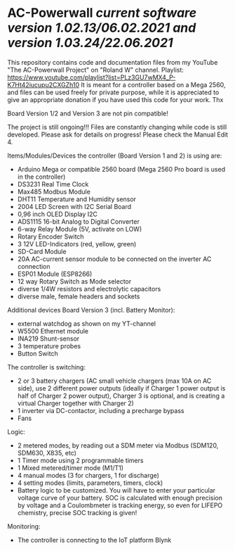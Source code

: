 # AC-Powerwall *current software version 1.02.13/06.02.2021  and version 1.03.24/22.06.2021*

This repository contains code and documentation files from my YouTube "The AC-Powerwall Project" on "Roland W" channel.
Playlist: https://www.youtube.com/playlist?list=PLz3GU7wMX4_P-K7Ht42iucupu2CXGZh10
It is meant for a controller based on a Mega 2560, and files can be used freely for private purpose, while it is appreciated to give an appropriate donation if you have used this code for your work. Thx

Board Version 1/2 and Version 3 are not pin compatible!

The project is still ongoing!!! Files are constantly changing while code is still developed. Please ask for details on progress!
Please check the Manual Edit 4.

Items/Modules/Devices the controller (Board Version 1 and 2) is using are:
- Arduino Mega or compatible 2560 board (Mega 2560 Pro board is used in the controller)
- DS3231 Real Time Clock
- Max485 Modbus Module
- DHT11 Temperature and Humidity sensor
- 2004 LED Screen with I2C Serial Board
- 0,96 inch OLED Display I2C
- ADS1115 16-bit Analog to Digital Converter
- 6-way Relay Module (5V, activate on LOW)
- Rotary Encoder Switch
- 3 12V LED-Indicators (red, yellow, green)
- SD-Card Module
- 20A AC-current sensor module to be connected on the inverter AC connection
- ESP01 Module (ESP8266)
- 12 way Rotary Switch as Mode selector
- diverse 1/4W resistors and electrolytic capacitors
- diverse male, female headers and sockets

Additional devices Board Version 3 (incl. Battery Monitor):
- external watchdog as shown on my YT-channel
- W5500 Ethernet module
- INA219 Shunt-sensor
- 3 temperature probes
- Button Switch

The controller is switching:
- 2 or 3 battery chargers (AC small vehicle chargers (max 10A on AC side), use 2 different power outputs (ideally if Charger 1 power output is half of Charger 2 power output), Charger 3 is optional, and is creating a virtual Charger together with Charger 2)
- 1 inverter via DC-contactor, including a precharge bypass
- Fans

Logic:
- 2 metered modes, by reading out a SDM meter via Modbus (SDM120, SDM630, X835, etc)
- 1 Timer mode using 2 programmable timers
- 1 Mixed metered/timer mode (M1/T1)
- 4 manual modes (3 for chargers, 1 for discharge)
- 4 setting modes (limits, parameters, timers, clock)
- Battery logic to be customized. You will have to enter your particular voltage curve of your battery. SOC is 
  calculated with enough precision by voltage and a Coulombmeter is tracking energy, so even for LIFEPO chemistry,
  precise SOC tracking is given!

Monitoring:
- The controller is connecting to the IoT platform Blynk
